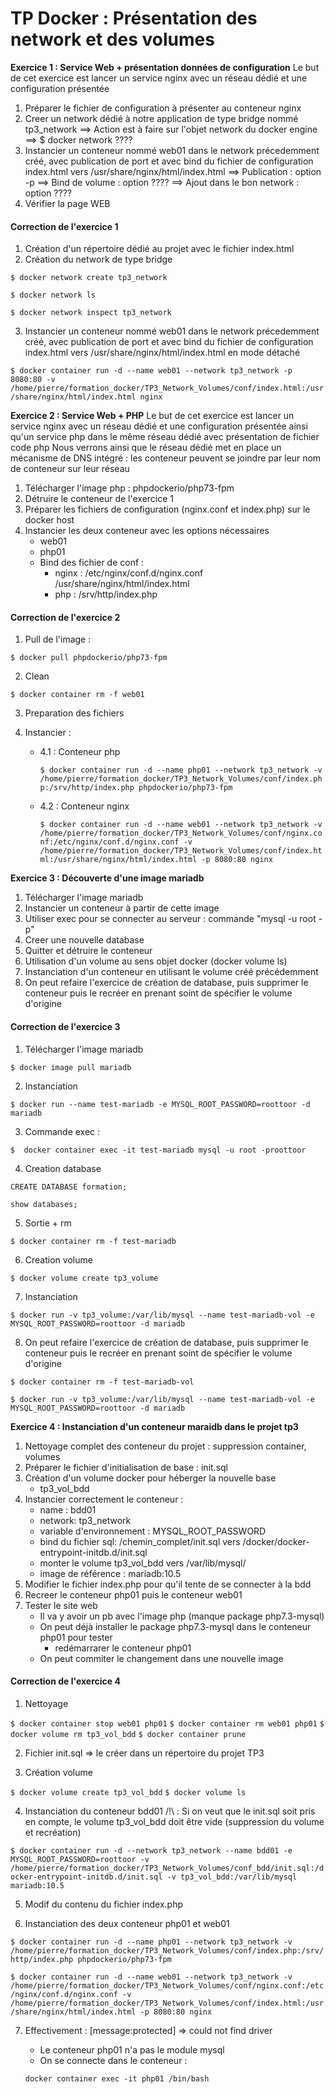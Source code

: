 # TP Docker : Présentation des network et des volumes

**Exercice 1 : Service Web + présentation données de configuration**
Le but de cet exercice est lancer un service nginx avec un réseau dédié et une configuration présentée
1. Préparer le fichier de configuration à présenter au conteneur nginx
2. Creer un network dédié à notre application de type bridge nommé tp3_network
    ==> Action est à faire sur l'objet network du docker engine
    ==> $ docker network ????
3. Instancier un conteneur nommé web01 dans le network précedemment créé, avec publication de port et avec bind du fichier de configuration index.html vers /usr/share/nginx/html/index.html
    ==> Publication : option -p
    ==> Bind de volume : option ????
    ==> Ajout dans le bon network : option ????
4. Vérifier la page WEB


#### Correction de l'exercice 1
1. Création d'un répertoire dédié au projet avec le fichier index.html
2. Création du network de type bridge

```$ docker network create tp3_network```

```$ docker network ls```

```$ docker network inspect tp3_network```

3. Instancier un conteneur nommé web01 dans le network précedemment créé, avec publication de port et avec bind du fichier de configuration index.html vers /usr/share/nginx/html/index.html en mode détaché

```$ docker container run -d --name web01 --network tp3_network -p 8080:80 -v /home/pierre/formation_docker/TP3_Network_Volumes/conf/index.html:/usr/share/nginx/html/index.html nginx```


**Exercice 2 : Service Web + PHP**
Le but de cet exercice est lancer un service nginx avec un réseau dédié et une configuration présentée
ainsi qu'un service php dans le même réseau dédié avec présentation de fichier code php
Nous verrons ainsi que le réseau dédié met en place un mécanisme de DNS intégré : les conteneur peuvent se joindre par leur nom de conteneur sur leur réseau

1. Télécharger l'image php : phpdockerio/php73-fpm
2. Détruire le conteneur de l'exercice 1
3. Préparer les fichiers de configuration (nginx.conf et index.php) sur le docker host
4. Instancier les deux conteneur avec les options nécessaires
    - web01
    - php01
    - Bind des fichier de conf :
        - nginx : /etc/nginx/conf.d/nginx.conf
                   /usr/share/nginx/html/index.html
        - php   : /srv/http/index.php


#### Correction de l'exercice 2

1. Pull de l'image :

```$ docker pull phpdockerio/php73-fpm```

2. Clean

```$ docker container rm -f web01```

3. Preparation des fichiers

4. Instancier :

    - 4.1 : Conteneur php
    
        ```$ docker container run -d --name php01 --network tp3_network -v /home/pierre/formation_docker/TP3_Network_Volumes/conf/index.php:/srv/http/index.php phpdockerio/php73-fpm```

    - 4.2 : Conteneur nginx

        ```$ docker container run -d --name web01 --network tp3_network -v /home/pierre/formation_docker/TP3_Network_Volumes/conf/nginx.conf:/etc/nginx/conf.d/nginx.conf -v /home/pierre/formation_docker/TP3_Network_Volumes/conf/index.html:/usr/share/nginx/html/index.html -p 8080:80 nginx```


**Exercice 3 : Découverte d'une image mariadb**
1. Télécharger l'image mariadb
2. Instancier un conteneur à partir de cette image
3. Utiliser exec pour se connecter au serveur : commande "mysql -u root -p"
4. Creer une nouvelle database
5. Quitter et détruire le conteneur
6. Utilisation d'un volume au sens objet docker (docker volume ls)
7. Instanciation d'un conteneur en utilisant le volume créé précédemment
8. On peut refaire l'exercice de création de database, puis supprimer le conteneur puis le recréer en prenant soint de spécifier le volume d'origine

#### Correction de l'exercice 3
1. Télécharger l'image mariadb

```$ docker image pull mariadb```

2. Instanciation

```$ docker run --name test-mariadb -e MYSQL_ROOT_PASSWORD=roottoor -d mariadb```

3. Commande exec :

```$  docker container exec -it test-mariadb mysql -u root -proottoor```

4. Creation database

```CREATE DATABASE formation;```

```show databases;```

5. Sortie + rm

```$ docker container rm -f test-mariadb```

6. Creation volume

```$ docker volume create tp3_volume```

7. Instanciation

```$ docker run -v tp3_volume:/var/lib/mysql --name test-mariadb-vol -e MYSQL_ROOT_PASSWORD=roottoor -d mariadb```

8. On peut refaire l'exercice de création de database, puis supprimer le conteneur puis le recréer en prenant soint de spécifier le volume d'origine

```$ docker container rm -f test-mariadb-vol```

```$ docker run -v tp3_volume:/var/lib/mysql --name test-mariadb-vol -e MYSQL_ROOT_PASSWORD=roottoor -d mariadb```


**Exercice 4 : Instanciation d'un conteneur maraidb dans le projet tp3**
1. Nettoyage complet des conteneur du projet : suppression container, volumes
2. Préparer le fichier d'initialisation de base : init.sql
3. Création d'un volume docker pour héberger la nouvelle base
    - tp3_vol_bdd
4. Instancier correctement le conteneur :
    - name : bdd01
    - network: tp3_network
    - variable d'environnement : MYSQL_ROOT_PASSWORD
    - bind du fichier sql: /chemin_complet/init.sql vers /docker/docker-entrypoint-initdb.d/init.sql
    - monter le volume tp3_vol_bdd vers /var/lib/mysql/
    - image de référence : mariadb:10.5
5. Modifier le fichier index.php pour qu'il tente de se connecter à la bdd
6. Recreer le conteneur php01 puis le conteneur web01
7. Tester le site web 
    - Il va y avoir un pb avec l'image php (manque package php7.3-mysql)
    - On peut déjà installer le package php7.3-mysql dans le conteneur php01 pour tester
        - redémarrarer le conteneur php01
    - On peut commiter le changement dans une nouvelle image


#### Correction de l'exercice 4

1. Nettoyage

```$ docker container stop web01 php01```
```$ docker container rm web01 php01```
```$ docker volume rm tp3_vol_bdd```
```$ docker container prune```

2. Fichier init.sql => le créer dans un répertoire du projet TP3

3. Création volume

```$ docker volume create tp3_vol_bdd```
```$ docker volume ls```

4. Instanciation du conteneur bdd01
/!\ : Si on veut que le init.sql soit pris en compte, le volume tp3_vol_bdd doit être vide (suppression du volume et recréation)

```$ docker container run -d --network tp3_network --name bdd01 -e MYSQL_ROOT_PASSWORD=roottoor -v /home/pierre/formation_docker/TP3_Network_Volumes/conf_bdd/init.sql:/docker-entrypoint-initdb.d/init.sql -v tp3_vol_bdd:/var/lib/mysql mariadb:10.5```

5. Modif du contenu du fichier index.php

6. Instanciation des deux conteneur php01 et web01

```$ docker container run -d --name php01 --network tp3_network -v /home/pierre/formation_docker/TP3_Network_Volumes/conf/index.php:/srv/http/index.php phpdockerio/php73-fpm```

```$ docker container run -d --name web01 --network tp3_network -v /home/pierre/formation_docker/TP3_Network_Volumes/conf/nginx.conf:/etc/nginx/conf.d/nginx.conf -v /home/pierre/formation_docker/TP3_Network_Volumes/conf/index.html:/usr/share/nginx/html/index.html -p 8080:80 nginx```

7. Effectivement :  [message:protected] => could not find driver
    - Le conteneur php01 n'a pas le module mysql
    - On se connecte dans le conteneur :
    
    ```docker container exec -it php01 /bin/bash```